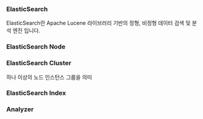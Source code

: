 ### ElasticSearch

ElasticSearch란 Apache Lucene 라이브러리 기반의 정형, 비정형 데이터 검색 및 분석 엔진 입니다.

### ElasticSearch Node

### ElasticSearch Cluster
하나 이상의 노드 인스턴스 그룹을 의미

### ElasticSearch Index

### Analyzer


